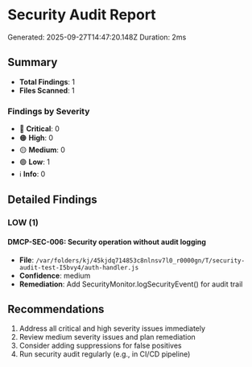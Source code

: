 # Security Audit Report

Generated: 2025-09-27T14:47:20.148Z
Duration: 2ms

## Summary

- **Total Findings**: 1
- **Files Scanned**: 1

### Findings by Severity

- 🔴 **Critical**: 0
- 🟠 **High**: 0
- 🟡 **Medium**: 0
- 🟢 **Low**: 1
- ℹ️ **Info**: 0

## Detailed Findings

### LOW (1)

#### DMCP-SEC-006: Security operation without audit logging

- **File**: `/var/folders/kj/45kjdq714853c8nlnsv7l0_r0000gn/T/security-audit-test-I5bvy4/auth-handler.js`
- **Confidence**: medium
- **Remediation**: Add SecurityMonitor.logSecurityEvent() for audit trail

## Recommendations

1. Address all critical and high severity issues immediately
2. Review medium severity issues and plan remediation
3. Consider adding suppressions for false positives
4. Run security audit regularly (e.g., in CI/CD pipeline)
